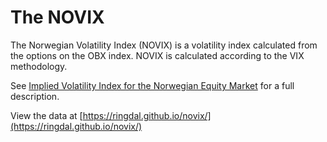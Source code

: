 # The NOVIX

The Norwegian Volatility Index (NOVIX) is a volatility index calculated from the options on the OBX index. NOVIX is calculated according to the VIX methodology.

See [Implied Volatility Index for the Norwegian Equity Market](https://ssrn.com/abstract=2816799) for a full description.

View the data at [https://ringdal.github.io/novix/](https://ringdal.github.io/novix/)
